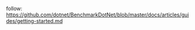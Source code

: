 follow: https://github.com/dotnet/BenchmarkDotNet/blob/master/docs/articles/guides/getting-started.md
